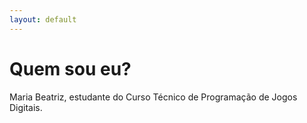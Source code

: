 ```yaml
---
layout: default
---
```

# Quem sou eu?
  Maria Beatriz, estudante do Curso Técnico de Programação de Jogos Digitais.
